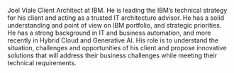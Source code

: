Joel Viale Client Architect at IBM.
He is leading the IBM’s technical strategy for his client and acting as a trusted IT architecture advisor.
He has a solid understanding and point of view on IBM portfolio, and strategic priorities.
He has a strong background in IT and business automation, and more recently in Hybrid Cloud and Generative AI.
His role is to understand the situation, challenges and opportunities of his client and propose innovative solutions that will address their business challenges while meeting their technical requirements.
